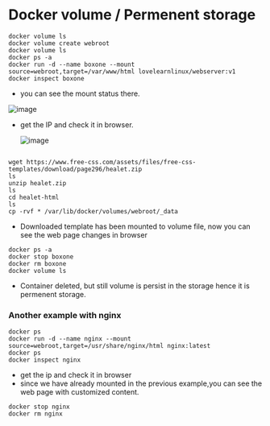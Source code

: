 
# Docker volume / Permenent storage

```
docker volume ls
docker volume create webroot
docker volume ls
docker ps -a
docker run -d --name boxone --mount source=webroot,target=/var/www/html lovelearnlinux/webserver:v1
docker inspect boxone
```
- you can see the mount status there.
  
![image](https://github.com/mahimanew/Docker/assets/24412769/1e453f2e-9880-4582-b770-fedca1062b14)

- get the IP and check it in browser.

  ![image](https://github.com/mahimanew/Docker/assets/24412769/8d649775-8983-43e9-b2cb-e39d587f2945)


```

wget https://www.free-css.com/assets/files/free-css-templates/download/page296/healet.zip
ls
unzip healet.zip
ls
cd healet-html
ls
cp -rvf * /var/lib/docker/volumes/webroot/_data

```

- Downloaded template has been mounted to volume file, now you can see the web page changes in browser

```
docker ps -a
docker stop boxone
docker rm boxone
docker volume ls
```

- Container deleted, but still volume is persist in the storage hence it is permenent storage.

  

 ### Another example with nginx

 ```
docker ps
docker run -d --name nginx --mount source=webroot,target=/usr/share/nginx/html nginx:latest
docker ps
docker inspect nginx
```
- get the ip and check it in browser
- since we have already mounted in the previous example,you can see the web page with customized content.
  
```
docker stop nginx
docker rm nginx

```
